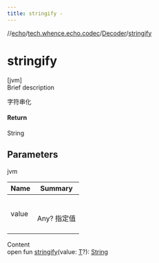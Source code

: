 ```yaml
---
title: stringify -
---
```

//[echo](../../index.md)/[tech.whence.echo.codec](../index.md)/[Decoder](index.md)/[stringify](stringify.md)



# stringify  
[jvm]  
Brief description  


字符串化



#### Return  


String



## Parameters  
  
jvm  
  
|  Name|  Summary| 
|---|---|
| value| <br><br>Any? 指定值<br><br>
  
  
Content  
open fun [stringify](stringify.md)(value: [T](index.md)?): [String](https://kotlinlang.org/api/latest/jvm/stdlib/kotlin/-string/index.html)  



